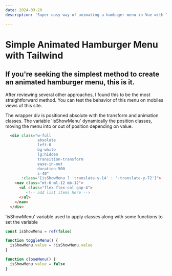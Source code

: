```yaml
---
date: 2024-03-20
description: 'Super easy way of animating a hambuger menu in Vue with Tailwind CSS'

---
```


<h1 class="text-xl font-bold text-primary-light">Simple Animated Hamburger Menu with Tailwind</h1>

<h2 class="pt-6 font-bold text-secondary-light">If you're seeking the simplest method to create an animated hamburger menu, this is it.</h2>

<p class="pt-6">After reviewing several other approaches, I found this to be the most straightforward method. You can test the behavior of this menu on mobiles views of this site.</p>


<p class="pt-6 pb-4">The wrapper div is positioned absolute with the transform and animation classes.  The variable 'isShowMenu' dynamically the position classes, moving the menu into or out of position depending on value.</p>


```html
  <div class="w-full 
              absolute 
              left-0 
              bg-white 
              lg:hidden 
              transition-transform 
              ease-in-out 
              duration-500 
              z-40"
       :class="[isShowMenu ? 'translate-y-14' : '-translate-y-72']">
    <nav class="mt-6 ml-12 mb-12">
      <ul class="flex flex-col gap-4">
         <!-- add list items here -->
      </ul>
    </nav>
  </div>
```


<p class="pt-6 pb-3">'isShowMenu' variable used to apply classes along with some functions to set the variable</p>

```js
const isShowMenu = ref(false)

function toggleMenu() {
  isShowMenu.value = !isShowMenu.value
}

function closeMenu() {
  isShowMenu.value = false
}
```

<style>
pre {
    overflow-x: auto;
}
</style>

